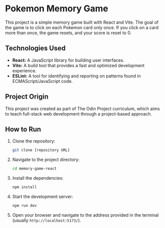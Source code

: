 # Pokemon Memory Game

This project is a simple memory game built with React and Vite. The goal of the game is to click on each Pokemon card only once. If you click on a card more than once, the game resets, and your score is reset to 0.

## Technologies Used

- **React:** A JavaScript library for building user interfaces.
- **Vite:** A build tool that provides a fast and optimized development experience.
- **ESLint:** A tool for identifying and reporting on patterns found in ECMAScript/JavaScript code.

## Project Origin

This project was created as part of The Odin Project curriculum, which aims to teach full-stack web development through a project-based approach.

## How to Run

1.  Clone the repository:

    ```sh
    git clone [repository URL]
    ```

2.  Navigate to the project directory:

    ```sh
    cd memory-game-react
    ```

3.  Install the dependencies:

    ```sh
    npm install
    ```

4.  Start the development server:

    ```sh
    npm run dev
    ```

5.  Open your browser and navigate to the address provided in the terminal (usually `http://localhost:5173/`).